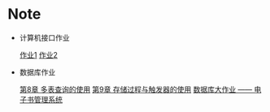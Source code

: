 # Note
- 计算机接口作业

	[作业1](计算机接口作业/作业1.md)
	[作业2](计算机接口作业/作业2.md)
	
- 数据库作业

	[第8章 多表查询的使用](数据库作业/第8章%20多表查询的使用.md)
	[第9章 存储过程与触发器的使用](数据库作业/第9章%20存储过程与触发器的使用.md)
	[数据库大作业 —— 电子书管理系统](数据库作业/数据库大作业%20——%20电子书管理系统.md)
	
